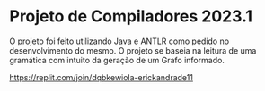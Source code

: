 
# Projeto de Compiladores 2023.1

O projeto foi feito utilizando Java e ANTLR como pedido no desenvolvimento do mesmo. O projeto se baseia na leitura de uma gramática com intuito da geração de um Grafo informado.


https://replit.com/join/dqbkewiola-erickandrade11
